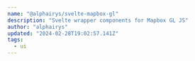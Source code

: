 ```yaml
---
name: "@alphairys/svelte-mapbox-gl"
description: "Svelte wrapper components for Mapbox GL JS"
author: "alphairys"
updated: "2024-02-28T19:02:57.141Z"
tags: 
  - ui
---
```

